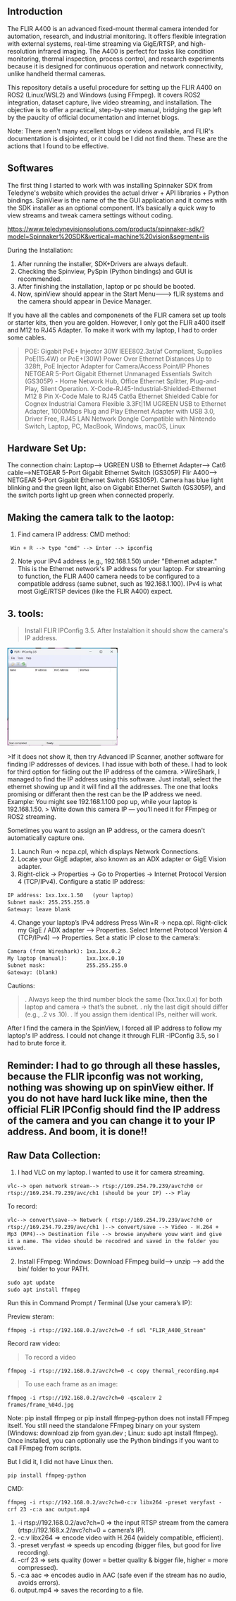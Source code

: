 ## Introduction
The FLIR A400 is an advanced fixed-mount thermal camera intended for automation, research, and industrial monitoring. It offers flexible integration with external systems, real-time streaming via GigE/RTSP, and high-resolution infrared imaging. The A400 is perfect for tasks like condition monitoring, thermal inspection, process control, and research experiments because it is designed for continuous operation and network connectivity, unlike handheld thermal cameras.

This repository details a useful procedure for setting up the FLIR A400 on ROS2 (Linux/WSL2) and Windows (using FFmpeg). It covers ROS2 integration, dataset capture, live video streaming, and installation. The objective is to offer a practical, step-by-step manual, bridging the gap left by the paucity of official documentation and internet blogs.

Note: There aren't many excellent blogs or videos available, and FLIR's documentation is disjointed, or it could be I did not find them. These are the actions that I found to be effective.

## Softwares
The first thing I started to work with was installing Spinnaker SDK from Teledyne's website which provides the actual driver + API libraries + Python bindings. SpinView is the name of the the GUI application and it comes with the SDK installer as an optional component. It’s basically a quick way to view streams and tweak camera settings without coding. 


https://www.teledynevisionsolutions.com/products/spinnaker-sdk/?model=Spinnaker%20SDK&vertical=machine%20vision&segment=iis

During the Installation:
1. After running the installer, SDK+Drivers are always default.
2. Checking the Spinview, PySpin (Python bindings) and GUI is recommended.
3. After finishing the installation, laptop or pc should be booted.
4. Now, spinView should appear in the Start Menu---> fLIR systems and the camera should appear in Device Manager. 

If you have all the cables and componenets of the FLIR camera set up tools or starter kits, then you are golden. However, I only got the FLIR a400 itself and M12 to RJ45 Adapter. To make it work with my laptop, I had to order some cables. 
>	POE: Gigabit PoE+ Injector 30W IEEE802.3at/af Compliant, Supplies PoE(15.4W) or PoE+(30W) Power Over Ethernet Distances Up to 328ft, PoE Injector Adapter for Camera/Access Point/IP Phones
>	NETGEAR 5-Port Gigabit Ethernet Unmanaged Essentials Switch (GS305P) - Home Network Hub, Office Ethernet Splitter, Plug-and-Play, Silent Operation.
>	X-Code-RJ45-Industrial-Shielded-Ethernet M12 8 Pin X-Code Male to RJ45 Cat6a Ethernet Shielded Cable for Cognex Industrial Camera Flexible 3.3Ft|1M
>   UGREEN USB to Ethernet Adapter, 1000Mbps Plug and Play Ethernet Adapter with USB 3.0, Driver Free, RJ45 LAN Network Dongle Compatible with Nintendo Switch, Laptop, PC, MacBook, Windows, macOS, Linux

## Hardware Set Up:
The connection chain:
Laptop--> UGREEN USB to Ethernet Adapter--> Cat6 cable-->NETGEAR 5-Port Gigabit Ethernet Switch (GS305P)
Flir A400--> NETGEAR 5-Port Gigabit Ethernet Switch (GS305P). 
Camera has blue light blinking and the green light, also on Gigabit Ethernet Switch (GS305P), and the switch ports light up green when connected properly. 

## Making the camera talk to the laotop:
1. Find camera IP address:
CMD method:
```
 Win + R --> type "cmd" --> Enter --> ipconfig
```
2. Note your IPv4 address (e.g., 192.168.1.50) under "Ethernet adapter." This is the Ethernet network's IP address for your laptop. For streaming to function, the FLIR A400 camera needs to be configured to a compatible address (same subnet, such as 192.168.1.100). IPv4 is what most GigE/RTSP devices (like the FLIR A400) expect.


## 3. tools:
>Install FLIR IPConfig 3.5. After Instalaltion it should show the camera's IP address.
    <p align="center">
  <img src="assets/1.jpg" width="250" />
    </p>
>If it does not show it, then try Advanced IP Scanner, another software for finding IP addresses of devices. I had issue with both of these. I had to look for third option for fiiding out the IP address of the camera. 
>WireShark, I managed to find the IP address using this software. Just install, select the ethernet showing up and it will find all the addresses. The one that looks promising or differant then the rest can be the IP address we need. Example: You might see 192.168.1.100 pop up, while your laptop is 192.168.1.50.
> Write down this camera IP — you’ll need it for FFmpeg or ROS2 streaming.

Sometimes you want to assign an IP address, or the camera doesn't automatically capture one.
1. Launch Run → ncpa.cpl, which displays Network Connections.
2. Locate your GigE adapter, also known as an ADX adapter or GigE Vision adapter.
3. Right-click → Properties → Go to Properties → Internet Protocol Version 4 (TCP/IPv4).
Configure a static IP address:
```
IP address: 1xx.1xx.1.50   (your laptop)
Subnet mask: 255.255.255.0
Gateway: leave blank           
```

4. Change your laptop’s IPv4 address
Press Win+R → ncpa.cpl.
Right-click my GigE / ADX adapter --> Properties.
Select Internet Protocol Version 4 (TCP/IPv4) --> Properties.
Set a static IP close to the camera’s:

```
Camera (from Wireshark): 1xx.1xx.0.2
My laptop (manual):      1xx.1xx.0.10
Subnet mask:             255.255.255.0
Gateway: (blank)
```
Cautions:
>. Always keep the third number block the same (1xx.1xx.0.x) for both laptop and camera → that’s the subnet.
>. nly the last digit should differ (e.g., .2 vs .10).
>. If you assign them identical IPs, neither will work.
   
After I find the camera in the SpinView, I forced all IP address to follow my laptop's IP address. I could not change it through FLIR -IPConfig 3.5, so I had to brute force it. 
## Reminder: I had to go through all these hassles, because the FLIR ipconfig was not working, nothing was showing up on spinView either. If you do not have hard luck like mine, then the official FLiR IPConfig should find the IP address of the camera and you can change it to your IP address. And boom, it is done!!

## Raw Data Collection:
1. I had VLC on my laptop. I wanted to use it for camera streaming.
```
vlc--> open network stream--> rtsp://169.254.79.239/avc?ch0 or rtsp://169.254.79.239/avc/ch1 (should be your IP) --> Play
```
To record:
```
vlc--> convert\save--> Network ( rtsp://169.254.79.239/avc?ch0 or rtsp://169.254.79.239/avc/ch1 )--> convert/save --> Video - H.264 + Mp3 (MP4)--> Destination file --> browse anywhere youw want and give it a name. The video should be recodred and saved in the folder you saved.
```
2. Install FFmpeg: 
Windows: Download FFmpeg build--> unzip --> add the bin/ folder to your PATH.
```
sudo apt update
sudo apt install ffmpeg
```

Run this in Command Prompt / Terminal (Use your camera’s IP):

Preview steram:
```
ffmpeg -i rtsp://192.168.0.2/avc?ch=0 -f sdl "FLIR_A400_Stream"
```
Record raw video:
>To record a video
>
```
ffmpeg -i rtsp://192.168.0.2/avc?ch=0 -c copy thermal_recording.mp4
```
>To use each frame as an image:
```
ffmpeg -i rtsp://192.168.0.2/avc?ch=0 -qscale:v 2 frames/frame_%04d.jpg
```
Note: pip install ffmpeg or pip install ffmpeg-python does not install FFmpeg itself. You still need the standalone FFmpeg binary on your system (Windows: download zip from gyan.dev
; Linux: sudo apt install ffmpeg). Once installed, you can optionally use the Python bindings if you want to call FFmpeg from scripts.

But I did it, I did not have Linux then. 
```
pip install ffmpeg-python
```
CMD:

```
ffmpeg -i rtsp://192.168.0.2/avc?ch=0-c:v libx264 -preset veryfast -crf 23 -c:a aac output.mp4
```

1. -i rtsp://192.168.0.2/avc?ch=0 => the input RTSP stream from the camera (rtsp://192.168.x.2/avc?ch=0 = camera’s IP).
2. -c:v libx264 => encode video with H.264 (widely compatible, efficient).
3. -preset veryfast => speeds up encoding (bigger files, but good for live recording).
4. -crf 23 => sets quality (lower = better quality & bigger file, higher = more compressed).
5. -c:a aac => encodes audio in AAC (safe even if the stream has no audio, avoids errors).
6. output.mp4 => saves the recording to a file.






